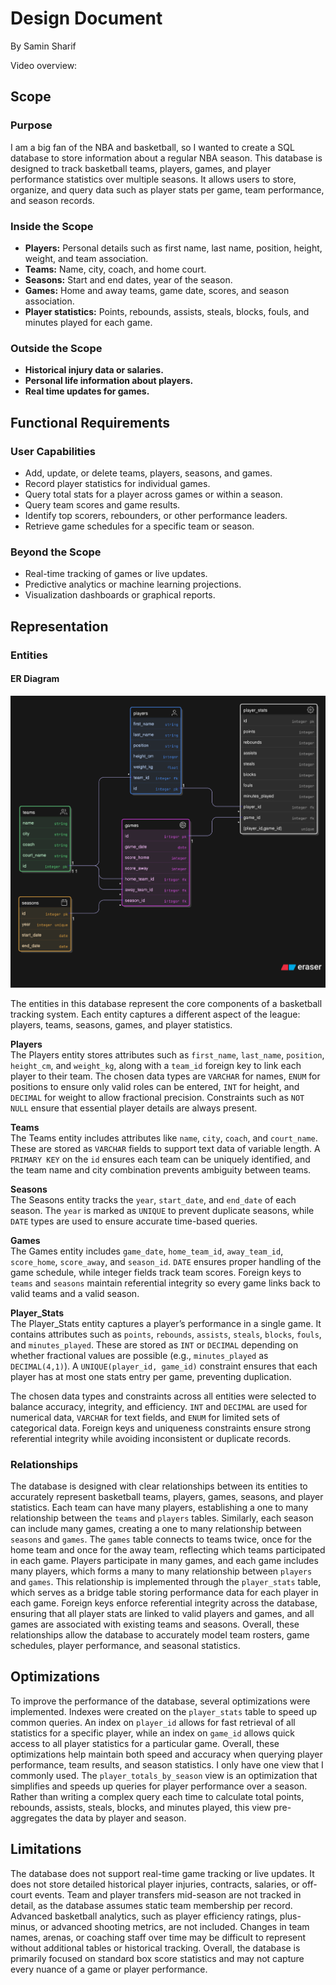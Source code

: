 # Design Document

By Samin Sharif

Video overview: <URL HERE>

## Scope

### Purpose

I am a big fan of the NBA and basketball, so I wanted to create a SQL database to store information about a regular NBA season. This database is designed to track basketball teams, players, games, and player performance statistics over multiple seasons. It allows users to store, organize, and query data such as player stats per game, team performance, and season records.

### Inside the Scope

- **Players:** Personal details such as first name, last name, position, height, weight, and team association.
- **Teams:** Name, city, coach, and home court.
- **Seasons:** Start and end dates, year of the season.
- **Games:** Home and away teams, game date, scores, and season association.
- **Player statistics:** Points, rebounds, assists, steals, blocks, fouls, and minutes played for each game.

### Outside the Scope

- **Historical injury data or salaries.**
- **Personal life information about players.**
- **Real time updates for games.**

## Functional Requirements

### User Capabilities

- Add, update, or delete teams, players, seasons, and games.
- Record player statistics for individual games.
- Query total stats for a player across games or within a season.
- Query team scores and game results.
- Identify top scorers, rebounders, or other performance leaders.
- Retrieve game schedules for a specific team or season.

### Beyond the Scope

- Real-time tracking of games or live updates.
- Predictive analytics or machine learning projections.
- Visualization dashboards or graphical reports.

## Representation

### Entities

#### ER Diagram

![ER Diagram](er-diagram.png)

The entities in this database represent the core components of a basketball tracking system. Each entity captures a different aspect of the league: players, teams, seasons, games, and player statistics.

**Players**  
The Players entity stores attributes such as `first_name`, `last_name`, `position`, `height_cm`, and `weight_kg`, along with a `team_id` foreign key to link each player to their team. The chosen data types are `VARCHAR` for names, `ENUM` for positions to ensure only valid roles can be entered, `INT` for height, and `DECIMAL` for weight to allow fractional precision. Constraints such as `NOT NULL` ensure that essential player details are always present.

**Teams**  
The Teams entity includes attributes like `name`, `city`, `coach`, and `court_name`. These are stored as `VARCHAR` fields to support text data of variable length. A `PRIMARY KEY` on the `id` ensures each team can be uniquely identified, and the team name and city combination prevents ambiguity between teams.

**Seasons**  
The Seasons entity tracks the `year`, `start_date`, and `end_date` of each season. The `year` is marked as `UNIQUE` to prevent duplicate seasons, while `DATE` types are used to ensure accurate time-based queries.

**Games**  
The Games entity includes `game_date`, `home_team_id`, `away_team_id`, `score_home`, `score_away`, and `season_id`. `DATE` ensures proper handling of the game schedule, while integer fields track team scores. Foreign keys to `teams` and `seasons` maintain referential integrity so every game links back to valid teams and a valid season.

**Player_Stats**  
The Player_Stats entity captures a player’s performance in a single game. It contains attributes such as `points`, `rebounds`, `assists`, `steals`, `blocks`, `fouls`, and `minutes_played`. These are stored as `INT` or `DECIMAL` depending on whether fractional values are possible (e.g., `minutes_played` as `DECIMAL(4,1)`). A `UNIQUE(player_id, game_id)` constraint ensures that each player has at most one stats entry per game, preventing duplication.

The chosen data types and constraints across all entities were selected to balance accuracy, integrity, and efficiency. `INT` and `DECIMAL` are used for numerical data, `VARCHAR` for text fields, and `ENUM` for limited sets of categorical data. Foreign keys and uniqueness constraints ensure strong referential integrity while avoiding inconsistent or duplicate records.

### Relationships

The database is designed with clear relationships between its entities to accurately represent basketball teams, players, games, seasons, and player statistics. Each team can have many players, establishing a one to many relationship between the `teams` and `players` tables. Similarly, each season can include many games, creating a one to many relationship between `seasons` and `games`. The `games` table connects to teams twice, once for the home team and once for the away team, reflecting which teams participated in each game. Players participate in many games, and each game includes many players, which forms a many to many relationship between `players` and `games`. This relationship is implemented through the `player_stats` table, which serves as a bridge table storing performance data for each player in each game. Foreign keys enforce referential integrity across the database, ensuring that all player stats are linked to valid players and games, and all games are associated with existing teams and seasons. Overall, these relationships allow the database to accurately model team rosters, game schedules, player performance, and seasonal statistics.

## Optimizations

To improve the performance of the database, several optimizations were implemented. Indexes were created on the `player_stats` table to speed up common queries. An index on `player_id` allows for fast retrieval of all statistics for a specific player, while an index on `game_id` allows quick access to all player statistics for a particular game. Overall, these optimizations help maintain both speed and accuracy when querying player performance, team results, and season statistics. I only have one view that I commonly used. The `player_totals_by_season` view is an optimization that simplifies and speeds up queries for player performance over a season. Rather than writing a complex query each time to calculate total points, rebounds, assists, steals, blocks, and minutes played, this view pre-aggregates the data by player and season.

## Limitations

The database does not support real-time game tracking or live updates. It does not store detailed historical player injuries, contracts, salaries, or off-court events. Team and player transfers mid-season are not tracked in detail, as the database assumes static team membership per record. Advanced basketball analytics, such as player efficiency ratings, plus-minus, or advanced shooting metrics, are not included. Changes in team names, arenas, or coaching staff over time may be difficult to represent without additional tables or historical tracking. Overall, the database is primarily focused on standard box score statistics and may not capture every nuance of a game or player performance.
